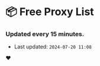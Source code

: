 # :package: Free Proxy List
### Updated every 15 minutes.

- Last updated: `2024-07-20 11:08`

:heart:

